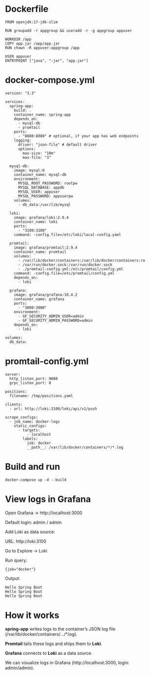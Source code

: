 # Dockerfile
```
FROM openjdk:17-jdk-slim

RUN groupadd -r appgroup && useradd -r -g appgroup appuser

WORKDIR /app
COPY app.jar /app/app.jar
RUN chown -R appuser:appgroup /app

USER appuser
ENTRYPOINT ["java", "-jar", "app.jar"]
```
# docker-compose.yml
```
version: "3.3"

services:
  spring-app:
    build: .
    container_name: spring-app
    depends_on:
      - mysql-db
      - promtail
    ports:
      - "8080:8080" # optional, if your app has web endpoints
    logging:
      driver: "json-file" # default driver
      options:
        max-size: "10m"
        max-file: "3"

  mysql-db:
    image: mysql:8
    container_name: mysql-db
    environment:
      MYSQL_ROOT_PASSWORD: rootpw
      MYSQL_DATABASE: appdb
      MYSQL_USER: appuser
      MYSQL_PASSWORD: appuserpw
    volumes:
      - db_data:/var/lib/mysql

  loki:
    image: grafana/loki:2.9.4
    container_name: loki
    ports:
      - "3100:3100"
    command: -config.file=/etc/loki/local-config.yaml

  promtail:
    image: grafana/promtail:2.9.4
    container_name: promtail
    volumes:
      - /var/lib/docker/containers:/var/lib/docker/containers:ro
      - /var/run/docker.sock:/var/run/docker.sock
      - ./promtail-config.yml:/etc/promtail/config.yml
    command: -config.file=/etc/promtail/config.yml
    depends_on:
      - loki

  grafana:
    image: grafana/grafana:10.4.2
    container_name: grafana
    ports:
      - "3000:3000"
    environment:
      - GF_SECURITY_ADMIN_USER=admin
      - GF_SECURITY_ADMIN_PASSWORD=admin
    depends_on:
      - loki

volumes:
  db_data:
```
# promtail-config.yml
```
server:
  http_listen_port: 9080
  grpc_listen_port: 0

positions:
  filename: /tmp/positions.yaml

clients:
  - url: http://loki:3100/loki/api/v1/push

scrape_configs:
  - job_name: docker-logs
    static_configs:
      - targets:
          - localhost
        labels:
          job: docker
          __path__: /var/lib/docker/containers/*/*.log
```
# Build and run
```
docker-compose up -d --build
```
# View logs in Grafana
Open Grafana → http://localhost:3000

Default login: admin / admin

Add Loki as data source:

URL: http://loki:3100

Go to Explore → Loki

Run query:
```
{job="docker"}
```
Output:
```
Hello Spring Boot
Hello Spring Boot
Hello Spring Boot
```

# How it works
**spring-app** writes logs to the container’s JSON log file (/var/lib/docker/containers/.../*.log).

**Promtail** tails these logs and ships them to **Loki**.

**Grafana** connects to **Loki** as a data source.

We can visualize logs in Grafana (http://localhost:3000, login: admin/admin).
